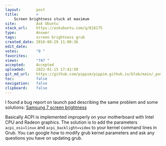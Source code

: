 ```yaml
---
layout:       post
title:        >
    Screen brightness stuck at maximum
site:         Ask Ubuntu
stack_url:    https://askubuntu.com/q/818175
type:         Answer
tags:         screen brightness grub
created_date: 2016-08-29 11:00:36
edit_date:    
votes:        "0 "
favorites:    
views:        "747 "
accepted:     Accepted
uploaded:     2022-01-15 17:41:50
git_md_url:   https://github.com/pippim/pippim.github.io/blob/main/_posts/2016/2016-08-29-Screen-brightness-stuck-at-maximum.md
toc:          false
navigation:   false
clipboard:    false
---
```


I found a bug report on launch pad describing the same problem and some solutions: [Samsung 7 screen brightness][1]

Basically ACPI is implemented improperly on your motherboard with Intel CPU and Radeon graphics. The solution is to add the parameters `acpi_osi=linux` and `acpi_backlight=video` to your kernel command lines in Grub. You can google how to modify grub kernel parameters and ask any questions you have on updating grub.

  [1]: https://bugs.launchpad.net/ubuntu/+source/linux/+bug/1485246
